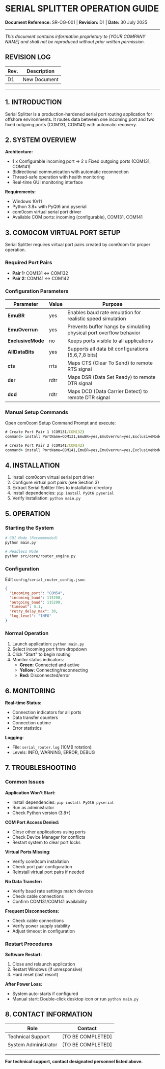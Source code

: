 # SERIAL SPLITTER OPERATION GUIDE

**Document Reference:** SR-OG-001 | **Revision:** D1 | **Date:** 30 July 2025

---

*This document contains information proprietary to [YOUR COMPANY NAME] and shall not be reproduced without prior written permission.*

## REVISION LOG

| Rev. | Description |
|------|-------------|
| D1   | New Document |

---

## 1. INTRODUCTION

Serial Splitter is a production-hardened serial port routing application for offshore environments. It routes data between one incoming port and two fixed outgoing ports (COM131, COM141) with automatic recovery.

## 2. SYSTEM OVERVIEW

**Architecture:**
- 1 x Configurable incoming port → 2 x Fixed outgoing ports (COM131, COM141)
- Bidirectional communication with automatic reconnection
- Thread-safe operation with health monitoring
- Real-time GUI monitoring interface

**Requirements:**
- Windows 10/11
- Python 3.8+ with PyQt6 and pyserial
- com0com virtual serial port driver
- Available COM ports: incoming (configurable), COM131, COM141

## 3. COM0COM VIRTUAL PORT SETUP

Serial Splitter requires virtual port pairs created by com0com for proper operation.

### Required Port Pairs
- **Pair 1:** COM131 ↔ COM132
- **Pair 2:** COM141 ↔ COM142

### Configuration Parameters

| Parameter | Value | Purpose |
|-----------|-------|---------|
| **EmuBR** | yes | Enables baud rate emulation for realistic speed simulation |
| **EmuOverrun** | yes | Prevents buffer hangs by simulating physical port overflow behavior |
| **ExclusiveMode** | no | Keeps ports visible to all applications |
| **AllDataBits** | yes | Supports all data bit configurations (5,6,7,8 bits) |
| **cts** | rrts | Maps CTS (Clear To Send) to remote RTS signal |
| **dsr** | rdtr | Maps DSR (Data Set Ready) to remote DTR signal |
| **dcd** | rdtr | Maps DCD (Data Carrier Detect) to remote DTR signal |

### Manual Setup Commands

Open com0com Setup Command Prompt and execute:

```cmd
# Create Port Pair 1 (COM131/COM132)
command> install PortName=COM131,EmuBR=yes,EmuOverrun=yes,ExclusiveMode=no,AllDataBits=yes,cts=rrts,dsr=rdtr,dcd=rdtr PortName=COM132,EmuBR=yes,EmuOverrun=yes,ExclusiveMode=no,AllDataBits=yes,cts=rrts,dsr=rdtr,dcd=rdtr

# Create Port Pair 2 (COM141/COM142)  
command> install PortName=COM141,EmuBR=yes,EmuOverrun=yes,ExclusiveMode=no,AllDataBits=yes,cts=rrts,dsr=rdtr,dcd=rdtr PortName=COM142,EmuBR=yes,EmuOverrun=yes,ExclusiveMode=no,AllDataBits=yes,cts=rrts,dsr=rdtr,dcd=rdtr
```

## 4. INSTALLATION

1. Install com0com virtual serial port driver
2. Configure virtual port pairs (see Section 3)
3. Extract Serial Splitter files to installation directory
4. Install dependencies: `pip install PyQt6 pyserial`
5. Verify installation: `python main.py`

## 5. OPERATION

### Starting the System
```bash
# GUI Mode (Recommended)
python main.py

# Headless Mode
python src/core/router_engine.py
```

### Configuration
Edit `config/serial_router_config.json`:
```json
{
  "incoming_port": "COM54",
  "incoming_baud": 115200,
  "outgoing_baud": 115200,
  "timeout": 0.1,
  "retry_delay_max": 30,
  "log_level": "INFO"
}
```

### Normal Operation
1. Launch application: `python main.py`
2. Select incoming port from dropdown
3. Click "Start" to begin routing
4. Monitor status indicators:
   - **Green:** Connected and active
   - **Yellow:** Connecting/reconnecting  
   - **Red:** Disconnected/error

## 6. MONITORING

**Real-time Status:**
- Connection indicators for all ports
- Data transfer counters
- Connection uptime
- Error statistics

**Logging:**
- File: `serial_router.log` (10MB rotation)
- Levels: INFO, WARNING, ERROR, DEBUG

## 7. TROUBLESHOOTING

### Common Issues

**Application Won't Start:**
- Install dependencies: `pip install PyQt6 pyserial`
- Run as administrator
- Check Python version (3.8+)

**COM Port Access Denied:**
- Close other applications using ports
- Check Device Manager for conflicts
- Restart system to clear port locks

**Virtual Ports Missing:**
- Verify com0com installation
- Check port pair configuration
- Reinstall virtual port pairs if needed

**No Data Transfer:**
- Verify baud rate settings match devices
- Check cable connections
- Confirm COM131/COM141 availability

**Frequent Disconnections:**
- Check cable connections
- Verify power supply stability
- Adjust timeout in configuration

### Restart Procedures

**Software Restart:**
1. Close and relaunch application
2. Restart Windows (if unresponsive)
3. Hard reset (last resort)

**After Power Loss:**
- System auto-starts if configured
- Manual start: Double-click desktop icon or run `python main.py`

## 8. CONTACT INFORMATION

| Role | Contact |
|------|---------|
| Technical Support | [TO BE COMPLETED] |
| System Administrator | [TO BE COMPLETED] |

---

**For technical support, contact designated personnel listed above.**